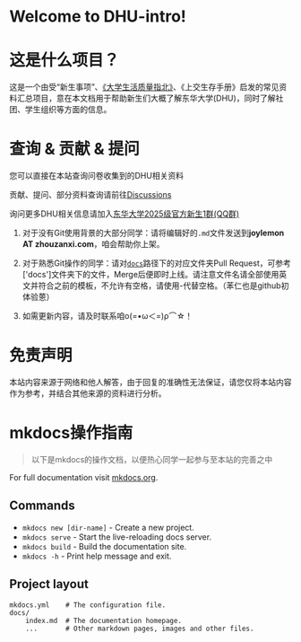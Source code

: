 # Welcome to DHU-intro!

# 这是什么项目？

这是一个由受“新生事项”、[《大学生活质量指北》](https://github.com/CollegesChat/)、《上交生存手册》启发的常见资料汇总项目，意在本文档用于帮助新生们大概了解东华大学(DHU)，同时了解社团、学生组织等方面的信息。

# 查询 & 贡献 & 提问
您可以直接在本站查询问卷收集到的DHU相关资料

贡献、提问、部分资料查询请前往[Discussions](https://github.com/Xiaoxi679/dhu-intro/discussions)

询问更多DHU相关信息请加入[东华大学2025级官方新生1群(QQ群)](http://qm.qq.com/cgi-bin/qm/qr?_wv=1027&k=pbyfAD0-RifE66lMEMBw0PlLZGHb6Wgj&authKey=t3h8XSYIr6LDwrONlgCiKAo%2FqRSGuZlPhHL7i%2BUsin4ok3EfYVgfNIyOgwxwtTdG&noverify=0&group_code=1053396423)

1. 对于没有Git使用背景的大部分同学：请将编辑好的`.md`文件发送到**joylemon AT zhouzanxi.com**，咱会帮助你上架。
   
2. 对于熟悉Git操作的同学：请对[`docs`](https://github.com/Xiaoxi679/dhu-intro/tree/main/docs)路径下的对应文件夹Pull Request，可参考 ['docs']文件夹下的文件，Merge后便即时上线。请注意文件名请全部使用英文并符合之前的模板，不允许有空格，请使用-代替空格。（苯仁也是github初体验蒽）
   
3. 如需更新内容，请及时联系咱ο(=•ω＜=)ρ⌒☆！

# 免责声明

本站内容来源于网络和他人解答，由于回复的准确性无法保证，请您仅将本站内容作为参考，并结合其他来源的资料进行分析。

# mkdocs操作指南

> 以下是mkdocs的操作文档，以便热心同学一起参与至本站的完善之中

For full documentation visit [mkdocs.org](https://www.mkdocs.org).

## Commands

* `mkdocs new [dir-name]` - Create a new project.
* `mkdocs serve` - Start the live-reloading docs server.
* `mkdocs build` - Build the documentation site.
* `mkdocs -h` - Print help message and exit.

## Project layout

    mkdocs.yml    # The configuration file.
    docs/
        index.md  # The documentation homepage.
        ...       # Other markdown pages, images and other files.

